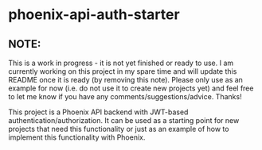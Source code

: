 # phoenix-api-auth-starter

## NOTE: 
This is a work in progress - it is not yet finished or ready to use. I am currently working on this project in my spare time and will update this README once it is ready (by removing this note). Please only use as an example for now (i.e. do not use it to create new projects yet) and feel free to let me know if you have any comments/suggestions/advice. Thanks!


This project is a Phoenix API backend with JWT-based authentication/authorization. It can be used as a starting point for new projects that need this functionality or just as an example of how to implement this functionality with Phoenix.

